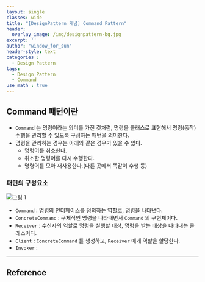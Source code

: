 ```yaml
--- 
layout: single
classes: wide
title: "[DesignPattern 개념] Command Pattern"
header:
  overlay_image: /img/designpattern-bg.jpg
excerpt: ''
author: "window_for_sun"
header-style: text
categories :
  - Design Pattern
tags:
  - Design Pattern
  - Command
use_math : true
---  
```


## Command 패턴이란
- `Command` 는 명령이라는 의미를 가진 것처럼, 명령을 클래스로 표현해서 명령(동작)수행을 관리할 수 있도록 구성하는 패턴을 의미한다.
- 명령을 관리하는 경우는 아래와 같은 경우가 있을 수 있다.
	- 명령어를 취소한다.
	- 취소한 명령어를 다시 수행한다.
	- 명령어를 모아 재사용한다.(다른 곳에서 똑같이 수행 등)

### 패턴의 구성요소

![그림 1]({{site.baseurl}}/img/designpattern/2/concept_command_1.png)

- `Command` : 명령의 인터페이스를 정의하는 역할로, 명령을 나타낸다.
- `ConcreteCommand` : 구체적인 명령을 나타내면서 `Command` 의 구현체이다.
- `Receiver` : 수신자의 역할로 명령을 실행할 대상, 명령을 받는 대상을 나타내는 클래스이다.
- `Client` : `ConcreteCommand` 를 생성하고, `Receiver` 에게 역할을 할당한다.
- `Invoker` : 


---
## Reference

	